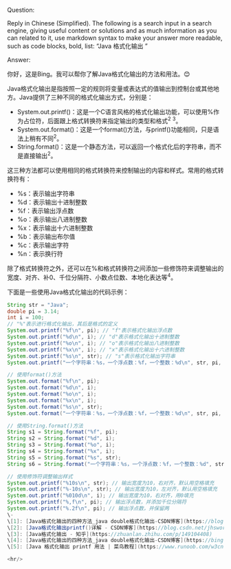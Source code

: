 Question:

Reply in Chinese (Simplified). The following is a search input in a search engine, giving useful content or solutions and as much information as you can related to it, use markdown syntax to make your answer more readable, such as code blocks, bold, list: 
“Java 格式化输出
”

Answer:

你好，这是Bing。我可以帮你了解Java格式化输出的方法和用法。😊

Java格式化输出是指按照一定的规则将变量或表达式的值输出到控制台或其他地方。Java提供了三种不同的格式化输出方式，分别是：

- System.out.printf()：这是一个C语言风格的格式化输出功能，可以使用%作为占位符，后面跟上格式转换符来指定输出的类型和格式<sup>2</sup> <sup>3</sup>。
- System.out.format()：这是一个format()方法，与printf()功能相同，只是语法上稍有不同<sup>2</sup>。
- String.format()：这是一个静态方法，可以返回一个格式化后的字符串，而不是直接输出<sup>2</sup>。

这三种方法都可以使用相同的格式转换符来控制输出的内容和样式。常用的格式转换符有：

- %s：表示输出字符串
- %d：表示输出十进制整数
- %f：表示输出浮点数
- %o：表示输出八进制整数
- %x：表示输出十六进制整数
- %b：表示输出布尔值
- %c：表示输出字符
- %n：表示换行符

除了格式转换符之外，还可以在%和格式转换符之间添加一些修饰符来调整输出的宽度、对齐、补0、千位分隔符、小数点位数、本地化表达等<sup>4</sup>。

下面是一些使用Java格式化输出的代码示例：

```java
String str = "Java";
double pi = 3.14;
int i = 100;
// "%"表示进行格式化输出，其后是格式的定义
System.out.printf("%f\n", pi); // "f"表示格式化输出浮点数
System.out.printf("%d\n", i); // "d"表示格式化输出十进制整数
System.out.printf("%o\n", i); // "o"表示格式化输出八进制整数
System.out.printf("%x\n", i); // "x"表示格式化输出十六进制整数
System.out.printf("%s\n", str); // "s"表示格式化输出字符串
System.out.printf("一个字符串：%s，一个浮点数：%f，一个整数：%d\n", str, pi, i); // 可以一次输出多个变量，注意顺序即可

// 使用format()方法
System.out.format("%f\n", pi);
System.out.format("%d\n", i);
System.out.format("%o\n", i);
System.out.format("%x\n", i);
System.out.format("%s\n", str);
System.out.format("一个字符串：%s，一个浮点数：%f，一个整数：%d\n", str, pi, i);

// 使用String.format()方法
String s1 = String.format("%f", pi);
String s2 = String.format("%d", i);
String s3 = String.format("%o", i);
String s4 = String.format("%x", i);
String s5 = String.format("%s", str);
String s6 = String.format("一个字符串：%s，一个浮点数：%f，一个整数：%d", str, pi, i);

// 使用修饰符调整输出样式
System.out.printf("%10s\n", str); // 输出宽度为10，右对齐，默认用空格填充
System.out.printf("%-10s\n", str); // 输出宽度为10，左对齐，默认用空格填充
System.out.printf("%010d\n", i); // 输出宽度为10，右对齐，用0填充
System.out.printf("%,f\n", pi); // 输出浮点数，并添加千位分隔符
System.out.printf("%.2f\n", pi); // 输出浮点数，并保留两
\-
\[1]: [Java格式化输出的四种方法_java double格式化输出-CSDN博客](https://blog.csdn.net/qq_44111805/article/details/112850550)
\[2]: [Java格式化输出printf()详解 - CSDN博客](https://blog.csdn.net/jhsword/article/details/108574442)
\[3]: [Java格式化输出 - 知乎](https://zhuanlan.zhihu.com/p/149104408)
\[4]: [Java格式化输出的四种方法_java double格式化输出-CSDN博客](https://bing.com/search?q=Java+%e6%a0%bc%e5%bc%8f%e5%8c%96%e8%be%93%e5%87%ba)
\[5]: [Java 格式化输出 printf 用法 | 菜鸟教程](https://www.runoob.com/w3cnote/java-printf-formate-demo.html)

<hr/>

